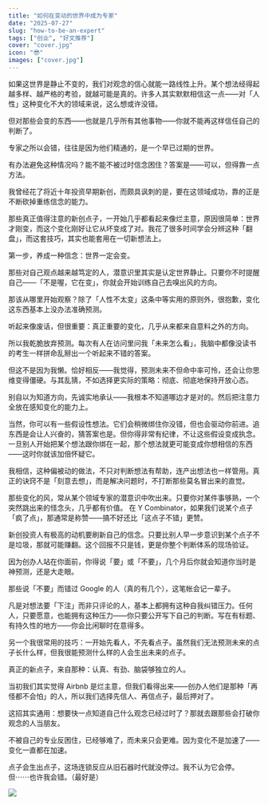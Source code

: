 ```yaml
---
title: "如何在变动的世界中成为专家"
date: "2025-07-27"
slug: "how-to-be-an-expert"
tags: ["创业", "好文推荐"]
cover: "cover.jpg"
icon: "😎"
images: ["cover.jpg"]
---
```

如果这世界是静止不变的，我们对观念的信心就能一路线性上升。某个想法经得起越多样、越严格的考验，就越可能是真的。许多人其实默默相信这一点——对「人性」这种变化不大的领域来说，这么想或许没错。



但对那些会变的东西——也就是几乎所有其他事物——你就不能再这样信任自己的判断了。



专家之所以会错，往往是因为他们精通的，是一个早已过期的世界。



有办法避免这种情况吗？能不能不被过时信念困住？答案是——可以，但得靠一点方法。



我曾经花了将近十年投资早期新创，而颇具讽刺的是，要在这领域成功，靠的正是不断砍掉重练信念的能力。



那些真正值得注意的新创点子，一开始几乎都看起来像烂主意，原因很简单：世界才刚变，而这个变化刚好让它从坏变成了对。我花了很多时间学会分辨这种「翻盘」，而这套技巧，其实也能套用在一切新想法上。



第一步，养成一种信念：世界一定会变。



那些对自己观点越来越笃定的人，潜意识里其实是认定世界静止。只要你不时提醒自己——「不是喔，它在变」，你就会开始训练自己去嗅出风的方向。



那该从哪里开始观察？除了「人性不太变」这条中等实用的原则外，很抱歉，变化这东西基本上没办法准确预测。



听起来像废话，但很重要：真正重要的变化，几乎从来都来自意料之外的方向。



所以我乾脆放弃预测。每次有人在访问里问我「未来怎么看」，我脑中都像没读书的考生一样拼命乱掰出一个听起来不错的答案。



但这不是因为我懒。恰好相反——我觉得，预测未来不但命中率可怜，还会让你思维变得僵硬。与其乱猜，不如选择更实际的策略：彻底、彻底地保持开放心态。



别自以为知道方向，先诚实地承认——我根本不知道哪边才是对的。然后把注意力全放在感知变化的能力上。



当然，你可以有一些假设性想法。它们会稍微绑住你没错，但也会驱动你前进。追东西是会让人兴奋的，猜答案也是。但你得非常有纪律，不让这些假设变成执念。
一旦别人开始把某个想法跟你绑在一起，那个想法就更可能变成你想相信的东西——这时你就该加倍怀疑它。



我相信，这种偏被动的做法，不只对判断想法有帮助，连产出想法也一样管用。真正的诀窍不是「刻意去想」，而是解决问题时，不打断那些莫名冒出来的直觉。



那些变化的风，常从某个领域专家的潜意识中吹出来。只要你对某件事够熟，一个突然跳出来的怪念头，几乎都有价值。
在 Y Combinator，如果我们说某个点子「疯了点」，那通常是称赞——搞不好还比「这点子不错」更赞。



新创投资人有极高的动机要刷新自己的信念。只要比别人早一步意识到某个点子不是垃圾，那就可能赚翻。这个回报不只是钱，更是你整个判断体系的现场验证。



因为创办人站在你面前，你得说「要」或「不要」，几个月后你就会知道你当时是神预测，还是大走眼。



那些说「不要」而错过 Google 的人（真的有几个），这笔帐会记一辈子。



凡是对想法要「下注」而非只评论的人，基本上都拥有这种自我纠错压力。任何人，只要愿意，也能拥有这种压力——你只要公开写下自己的判断。写在有标题、有持久性的地方——你会比闲聊时在意得多。



另一个我很常用的技巧：一开始先看人，不先看点子。虽然我们无法预测未来的点子长什么样，但我很能预测什么样的人会生出未来的点子。



真正的新点子，来自那种：认真、有劲、脑袋够独立的人。



当初我们其实觉得 Airbnb 是烂主意，但我们看得出来——创办人他们是那种「再怪都不会怕」的人，所以我们选择先信人、再信点子，最后押对了。



这招其实通用：想要快一点知道自己什么观念已经过时了？那就去跟那些会打破你观念的人当朋友。



不被自己的专业反困住，已经够难了，而未来只会更难。因为变化不是加速了——变化一直都在加速。



点子会生出点子，这场连锁反应从旧石器时代就没停过。我不认为它会停。
但⋯⋯也许我会错。（最好是）




![](https://prod-files-secure.s3.us-west-2.amazonaws.com/112d0858-5090-4d34-a606-b75eb8d65fd2/46476355-9cf3-4e99-9b7a-3531bc426380/1000202064.png?X-Amz-Algorithm=AWS4-HMAC-SHA256&X-Amz-Content-Sha256=UNSIGNED-PAYLOAD&X-Amz-Credential=ASIAZI2LB4662DHICXGG%2F20251030%2Fus-west-2%2Fs3%2Faws4_request&X-Amz-Date=20251030T194306Z&X-Amz-Expires=3600&X-Amz-Security-Token=IQoJb3JpZ2luX2VjEDgaCXVzLXdlc3QtMiJHMEUCIFN43p3ssUaHsYMfOobssbA%2B%2BDI11xbpRjQtXUB%2FtkzHAiEAnmp2PEApABIb2ydVACW8qI%2F%2Frjcb38bwRaRjjtDrHXoqiAQI8f%2F%2F%2F%2F%2F%2F%2F%2F%2F%2FARAAGgw2Mzc0MjMxODM4MDUiDLB2GoF%2F4fugnXODPyrcA4AlQ7Nhud6V4QYytqCc4JOriO4FIYJES4SA4c2DagAgV5Amagpn7lqEZ7GqBEbSyGQv%2BbfuuVXSSxs9JQKkCdnWnpiXOnw9YbjdurX4F01npkzTzDhW%2FjOPOpUwfOyw4NVht6lYI5CQvYLLVjMo9MN%2F3upw3jEY3FdF0ImdKxgNvduWq9epHCnfsxXMK7V%2BhiE7DtTvZ%2ButS%2FLVc5Nr%2FSTHQOXp%2BpvgYTb%2F4F%2BTlgG0TT9haO1WoghZGkZ0viHre7dGR0Qycez0Vl4BzGYOSecXrKB%2BtfowynhDlFvSYNGfBsJz0fGbrnLSgMLr3hNWNOHkgZBnkjK%2FOyQoF4tRScz%2F0CAh6%2B8xd9kguioxGm0IyEdMBMGBEgeXvKX8udDDMYV7euV8nvaGfcFkgOK70LTB4X3G32MnBhpzBQktOMVCLmBpQk4YBHKRu2WstY8bD1EWd3bc3VP1grOlwO49t3Q88eC30QuC%2BHRpXPFPs3ijh7x2pjq0blA9Xxd6uz7FQmXc03LHjsL6gMB6euN%2BuGiSmcHP%2FW5cMwwWXOKECDLfF%2Flj60ZQXaLt71EpkB%2FTTzwvGYOCwyaNRjspL0EJR3UxjUbiFNf29ksKIQAdb%2Fu9aMaaPt6MyGKIiPnnMMqbjsgGOqUBkr%2FHAtj3%2FS7cbUfm3jxGXWG6U%2Bxs5jSOjQRtbkjo7sLINXR4dzk1AuvkqJexwpTUcA3f2OPMk5mjd7BN4kYkEJyBj%2BziPqlqHuWRMeEXER4LKFx1EWEpDzPs5V1FPIRIahMkRLQZT5KOX79sCcRFYAEarLamHVwC5gov%2BJQ18py1j2lSSkNQJ9Uao6f4wxCVyNW8tSGRMQKPgBveX4XVXklYt%2FnI&X-Amz-Signature=b5345f5c4f2b2027318944f0280c1aa3a2b6427d097bce7a913f676063a0c358&X-Amz-SignedHeaders=host&x-amz-checksum-mode=ENABLED&x-id=GetObject)

